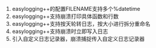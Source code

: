1. easylogging++的配置FILENAME支持多个%datetime
2. easylogging++支持崩溃打印具体函数和行数
3. easylogging++支持按天轮转日志，按大小进行拆分重命名
4. easylogging++支持崩溃时立即写入日志
5. 引入自定义日志记录器，崩溃捕捉传入自定义日志记录器
